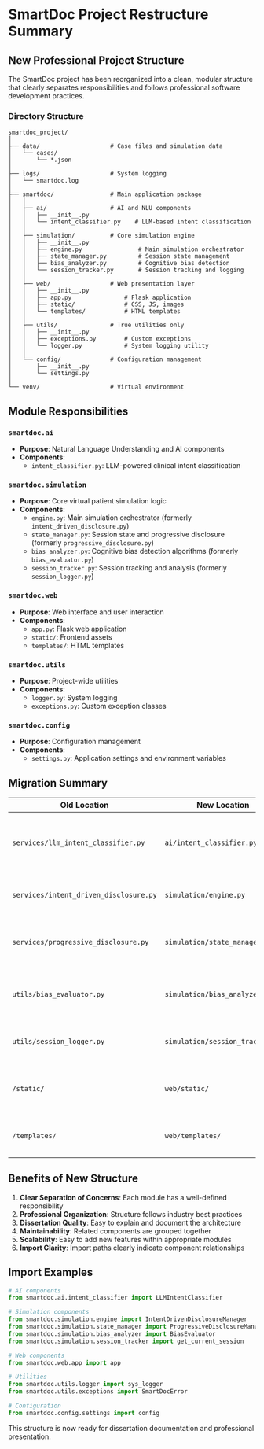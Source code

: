 # SmartDoc Project Restructure Summary

## New Professional Project Structure

The SmartDoc project has been reorganized into a clean, modular structure that clearly separates responsibilities and follows professional software development practices.

### Directory Structure

```
smartdoc_project/
│
├── data/                    # Case files and simulation data
│   └── cases/
│       └── *.json
│
├── logs/                    # System logging
│   └── smartdoc.log
│
├── smartdoc/                # Main application package
│   │
│   ├── ai/                  # AI and NLU components
│   │   ├── __init__.py
│   │   └── intent_classifier.py    # LLM-based intent classification
│   │
│   ├── simulation/          # Core simulation engine
│   │   ├── __init__.py
│   │   ├── engine.py                # Main simulation orchestrator
│   │   ├── state_manager.py         # Session state management
│   │   ├── bias_analyzer.py         # Cognitive bias detection
│   │   └── session_tracker.py       # Session tracking and logging
│   │
│   ├── web/                 # Web presentation layer
│   │   ├── __init__.py
│   │   ├── app.py               # Flask application
│   │   ├── static/              # CSS, JS, images
│   │   └── templates/           # HTML templates
│   │
│   ├── utils/               # True utilities only
│   │   ├── __init__.py
│   │   ├── exceptions.py        # Custom exceptions
│   │   └── logger.py            # System logging utility
│   │
│   └── config/              # Configuration management
│       ├── __init__.py
│       └── settings.py
│
└── venv/                    # Virtual environment
```

## Module Responsibilities

### `smartdoc.ai`
- **Purpose**: Natural Language Understanding and AI components
- **Components**:
  - `intent_classifier.py`: LLM-powered clinical intent classification

### `smartdoc.simulation`
- **Purpose**: Core virtual patient simulation logic
- **Components**:
  - `engine.py`: Main simulation orchestrator (formerly `intent_driven_disclosure.py`)
  - `state_manager.py`: Session state and progressive disclosure (formerly `progressive_disclosure.py`)
  - `bias_analyzer.py`: Cognitive bias detection algorithms (formerly `bias_evaluator.py`)
  - `session_tracker.py`: Session tracking and analysis (formerly `session_logger.py`)

### `smartdoc.web`
- **Purpose**: Web interface and user interaction
- **Components**:
  - `app.py`: Flask web application
  - `static/`: Frontend assets
  - `templates/`: HTML templates

### `smartdoc.utils`
- **Purpose**: Project-wide utilities
- **Components**:
  - `logger.py`: System logging
  - `exceptions.py`: Custom exception classes

### `smartdoc.config`
- **Purpose**: Configuration management
- **Components**:
  - `settings.py`: Application settings and environment variables

## Migration Summary

| Old Location | New Location | Rationale |
|-------------|-------------|-----------|
| `services/llm_intent_classifier.py` | `ai/intent_classifier.py` | AI components separated from simulation logic |
| `services/intent_driven_disclosure.py` | `simulation/engine.py` | Core orchestrator belongs in simulation |
| `services/progressive_disclosure.py` | `simulation/state_manager.py` | State management is core simulation functionality |
| `utils/bias_evaluator.py` | `simulation/bias_analyzer.py` | Bias detection is domain logic, not utility |
| `utils/session_logger.py` | `simulation/session_tracker.py` | Session tracking is simulation functionality |
| `/static/` | `web/static/` | Frontend assets belong with web interface |
| `/templates/` | `web/templates/` | Templates belong with web interface |

## Benefits of New Structure

1. **Clear Separation of Concerns**: Each module has a well-defined responsibility
2. **Professional Organization**: Structure follows industry best practices
3. **Dissertation Quality**: Easy to explain and document the architecture
4. **Maintainability**: Related components are grouped together
5. **Scalability**: Easy to add new features within appropriate modules
6. **Import Clarity**: Import paths clearly indicate component relationships

## Import Examples

```python
# AI components
from smartdoc.ai.intent_classifier import LLMIntentClassifier

# Simulation components
from smartdoc.simulation.engine import IntentDrivenDisclosureManager
from smartdoc.simulation.state_manager import ProgressiveDisclosureManager
from smartdoc.simulation.bias_analyzer import BiasEvaluator
from smartdoc.simulation.session_tracker import get_current_session

# Web components
from smartdoc.web.app import app

# Utilities
from smartdoc.utils.logger import sys_logger
from smartdoc.utils.exceptions import SmartDocError

# Configuration
from smartdoc.config.settings import config
```

This structure is now ready for dissertation documentation and professional presentation.
